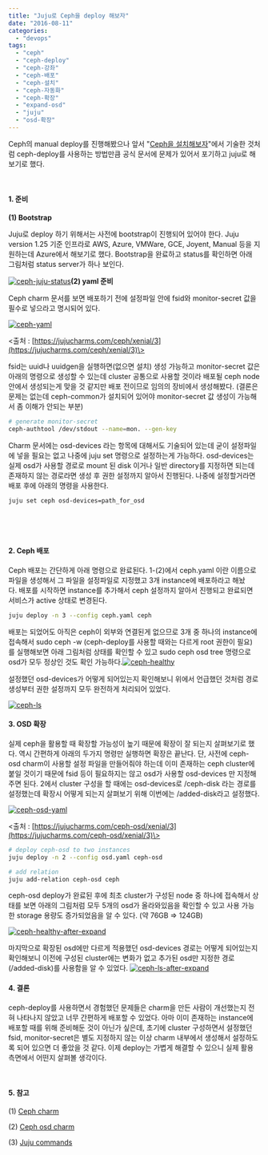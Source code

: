 ```yaml
---
title: "Juju로 Ceph을 deploy 해보자"
date: "2016-08-11"
categories: 
  - "devops"
tags: 
  - "ceph"
  - "ceph-deploy"
  - "ceph-강좌"
  - "ceph-배포"
  - "ceph-설치"
  - "ceph-자동화"
  - "ceph-확장"
  - "expand-osd"
  - "juju"
  - "osd-확장"
---
```


Ceph의 manual deploy를 진행해봤으나 앞서 "[Ceph을 설치해보자](http://192.168.10.23:8088/1311)"에서 기술한 것처럼 ceph-deploy를 사용하는 방법만큼 공식 문서에 문제가 있어서 포기하고 juju로 해보기로 했다.

 

#### 1\. 준비

**(1) Bootstrap**

Juju로 deploy 하기 위해서는 사전에 bootstrap이 진행되어 있어야 한다. Juju version 1.25 기준 인프라로 AWS, Azure, VMWare, GCE, Joyent, Manual 등을 지원하는데 Azure에서 해보기로 했다. Bootstrap을 완료하고 status를 확인하면 아래 그림처럼 status server가 하나 보인다.

[![ceph-juju-status](images/ceph-juju-status.png)](https://blurblah.net/wp-content/uploads/2016/08/ceph-juju-status.png)**(2) yaml 준비**

Ceph charm 문서를 보면 배포하기 전에 설정파일 안에 fsid와 monitor-secret 값을 필수로 넣으라고 명시되어 있다.

[![ceph-yaml](images/ceph-yaml.png)](https://blurblah.net/wp-content/uploads/2016/08/ceph-yaml.png)

\<출처 : [https://jujucharms.com/ceph/xenial/3](https://jujucharms.com/ceph/xenial/3)\>

fsid는 uuid나 uuidgen을 실행하면(없으면 설치) 생성 가능하고 monitor-secret 값은 아래의 명령으로 생성할 수 있는데 cluster 공통으로 사용할 것이라 배포될 ceph node 안에서 생성되는게 맞을 것 같지만 배포 전이므로 임의의 장비에서 생성해봤다. (결론은 문제는 없는데 ceph-common가 설치되어 있어야 monitor-secret 값 생성이 가능해서 좀 이해가 안되는 부분)

```bash
# generate monitor-secret
ceph-authtool /dev/stdout --name=mon. --gen-key
```

Charm 문서에는 osd-devices 라는 항목에 대해서도 기술되어 있는데 굳이 설정파일에 넣을 필요는 없고 나중에 juju set 명령으로 설정하는게 가능하다. osd-devices는 실제 osd가 사용할 경로로 mount 된 disk 이거나 일반 directory를 지정하면 되는데 존재하지 않는 경로라면 생성 후 권한 설정까지 알아서 진행된다. 나중에 설정할거라면 배포 후에 아래의 명령을 사용한다.

```bash
juju set ceph osd-devices=path_for_osd
```
 

 

#### 2\. Ceph 배포

Ceph 배포는 간단하게 아래 명령으로 완료된다. 1-(2)에서 ceph.yaml 이란 이름으로 파일을 생성해서 그 파일을 설정파일로 지정했고 3개 instance에 배포하라고 해놨다. 배포를 시작하면 instance를 추가해서 ceph 설정까지 알아서 진행되고 완료되면 서비스가 active 상태로 변경된다.

```bash
juju deploy -n 3 --config ceph.yaml ceph
```

배포는 되었어도 아직은 ceph이 외부와 연결된게 없으므로 3개 중 하나의 instance에 접속해서 sudo ceph -w (ceph-deploy를 사용할 때와는 다르게 root 권한이 필요) 를 실행해보면 아래 그림처럼 상태를 확인할 수 있고 sudo ceph osd tree 명령으로 osd가 모두 정상인 것도 확인 가능하다.[![ceph-healthy](images/ceph-healthy.png)](https://blurblah.net/wp-content/uploads/2016/08/ceph-healthy.png)

설정했던 osd-devices가 어떻게 되어있는지 확인해보니 위에서 언급했던 것처럼 경로 생성부터 권한 설정까지 모두 완전하게 처리되어 있었다.

[![ceph-ls](images/ceph-ls.png)](https://blurblah.net/wp-content/uploads/2016/08/ceph-ls.png)

#### 3\. OSD 확장

실제 ceph을 활용할 때 확장할 가능성이 높기 때문에 확장이 잘 되는지 살펴보기로 했다. 역시 간편하게 아래의 두가지 명령만 실행하면 확장은 끝난다. 단, 사전에 ceph-osd charm이 사용할 설정 파일을 만들어줘야 하는데 이미 존재하는 ceph cluster에 붙일 것이기 때문에 fsid 등이 필요하지는 않고 osd가 사용할 osd-devices 만 지정해주면 된다. 2에서 cluster 구성을 할 때에는 osd-devices로 /ceph-disk 라는 경로를 설정했는데 확장시 어떻게 되는지 살펴보기 위해 이번에는 /added-disk라고 설정했다.

[![ceph-osd-yaml](images/ceph-osd-yaml.png)](https://blurblah.net/wp-content/uploads/2016/08/ceph-osd-yaml.png)

\<출처 : [https://jujucharms.com/ceph-osd/xenial/3](https://jujucharms.com/ceph-osd/xenial/3)\>

```bash
# deploy ceph-osd to two instances
juju deploy -n 2 --config osd.yaml ceph-osd

# add relation
juju add-relation ceph-osd ceph
```

ceph-osd deploy가 완료된 후에 최초 cluster가 구성된 node 중 하나에 접속해서 상태를 보면 아래의 그림처럼 모두 5개의 osd가 올라와있음을 확인할 수 있고 사용 가능한 storage 용량도 증가되었음을 알 수 있다. (약 76GB => 124GB)

[![ceph-healthy-after-expand](images/ceph-healthy-after-expand.png)](https://blurblah.net/wp-content/uploads/2016/08/ceph-healthy-after-expand.png)

마지막으로 확장된 osd에만 다르게 적용했던 osd-devices 경로는 어떻게 되어있는지 확인해보니 이전에 구성된 cluster에는 변화가 없고 추가된 osd만 지정한 경로(/added-disk)를 사용함을 알 수 있었다.
[![ceph-ls-after-expand](images/ceph-ls-after-expand.png)](https://blurblah.net/wp-content/uploads/2016/08/ceph-ls-after-expand.png)

#### 4\. 결론

ceph-deploy를 사용하면서 경험했던 문제들은 charm을 만든 사람이 개선했는지 전혀 나타나지 않았고 너무 간편하게 배포할 수 있었다. 아마 이미 존재하는 instance에 배포할 때를 위해 준비해둔 것이 아닌가 싶은데, 초기에 cluster 구성하면서 설정했던 fsid, monitor-secret은 별도 지정하지 않는 이상 charm 내부에서 생성해서 설정하도록 되어 있으면 더 좋았을 것 같다. 이제 deploy는 가볍게 해결할 수 있으니 실제 활용 측면에서 어떤지 살펴볼 생각이다.

 

#### 5\. 참고

(1) [Ceph charm](https://jujucharms.com/ceph/xenial/3)

(2) [Ceph osd charm](https://jujucharms.com/ceph-osd/xenial/3)

(3) [Juju commands](https://jujucharms.com/docs/1.25/commands)

